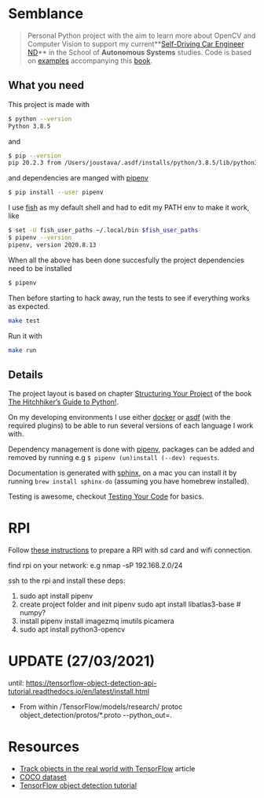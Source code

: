 # Semblance

> Personal Python project with the aim to learn more about OpenCV and Computer Vision to support my current**[Self-Driving Car Engineer ND](https://www.udacity.com/course/self-driving-car-engineer-nanodegree--nd013)** in the School of **Autonomous Systems** studies. Code is based on [examples](https://github.com/PacktPublishing/Learning-OpenCV-4-Computer-Vision-with-Python-Third-Edition) accompanying this [book](https://www.packtpub.com/product/learning-opencv-4-computer-vision-with-python-3-third-edition/9781789531619).

## What you need

This project is made with

```bash
$ python --version
Python 3.8.5
```

and

```bash
$ pip --version
pip 20.2.3 from /Users/joustava/.asdf/installs/python/3.8.5/lib/python3.8/site-packages/pip (python 3.8)
```

and dependencies are manged with [pipenv](https://pipenv.pypa.io/en/latest/)

```bash
$ pip install --user pipenv
```

I use [fish](https://fishshell.com/) as my default shell and had to edit my PATH env to make it work, like

```bash
$ set -U fish_user_paths ~/.local/bin $fish_user_paths
$ pipenv --version
pipenv, version 2020.8.13
```

When all the above has been done succesfully the project dependencies need to be installed

```bash
$ pipenv
```

Then before starting to hack away, run the tests to see if everything works as expected.

```bash
make test
```

Run it with

```bash
make run
```

## Details

The project layout is based on chapter [Structuring Your Project](https://docs.python-guide.org/writing/structure/) of the book [The Hitchhiker’s Guide to Python!](https://docs.python-guide.org/).

On my developing environments I use either [docker](https://www.docker.com/) or [asdf](https://github.com/asdf-vm/asdf) (with the required plugins) to be able to run several versions of each language I work with.

Dependency management is done with [pipenv](https://pipenv.pypa.io/en/latest/), packages can be added and removed by running e.g `$ pipenv (un)install (--dev) requests`.

Documentation is generated with [sphinx](https://www.sphinx-doc.org/), on a mac you can install it by running
`brew install sphinx-do` (assuming you have homebrew installed).

Testing is awesome, checkout [Testing Your Code](https://docs.python-guide.org/writing/tests/) for basics.



# RPI

Follow [these instructions](https://joostoostdijk.com/posts/raspberry-pi-camera-setup-notes) to prepare a RPI with sd card and wifi connection.

find rpi on your network: e.g nmap -sP 192.168.2.0/24

ssh to the rpi and install these deps:
1. sudo apt install pipenv
2. create project folder and init pipenv
sudo apt install libatlas3-base # numpy?
3. install pipenv install imagezmq imutils picamera
4.  sudo apt install python3-opencv


# UPDATE (27/03/2021)

until: https://tensorflow-object-detection-api-tutorial.readthedocs.io/en/latest/install.html
- From within <rootdir>/TensorFlow/models/research/
protoc object_detection/protos/*.proto --python_out=.

# Resources

- [Track objects in the real world with TensorFlow](https://medium.com/hal24k-techblog/how-to-track-objects-in-the-real-world-with-tensorflow-sort-and-opencv-a64d9564ccb1) article
- [COCO dataset](https://cocodataset.org/)
- [TensorFlow object detection tutorial](https://tensorflow-object-detection-api-tutorial.readthedocs.io)



